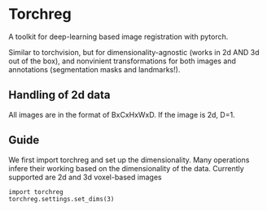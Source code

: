 # Torchreg

A toolkit for deep-learning based image registration with pytorch.

Similar to torchvision, but for dimensionality-agnostic (works in 2d AND 3d out of the box), and nonvinient transformations for both images and annotations (segmentation masks and landmarks!).

## Handling of 2d data

All images are in the format of BxCxHxWxD. If the image is 2d, D=1.

## Guide

We first import torchreg and set up the dimensionality. Many operations infere their working based on the dimensionality of the data. Currently supported are 2d and 3d voxel-based images

```
import torchreg
torchreg.settings.set_dims(3)
```
